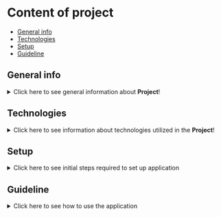 # Content of project
* [General info](#general-info)
* [Technologies](#technologies)
* [Setup](#setup)
* [Guideline](#guideline)



## General info
<details>
<summary>Click here to see general information about <b>Project</b>!</summary>
<br>
This app is dedicated to manage shooting range competitions. Basic concept looks as following:
<br>
<ol>
  <li>Admin creates competitions and challanges</li>
  <li>User registers account</li>
  <li>User enrolls to challange</li>
  <li>Referee edit results</li>
  <li>User checks results</li>
  </ol>
  Application usage scope is dependend on user logged in profile. Basic user can only enroll to challanges and see results. Referee can moreover edit results. Admin is authorized to create competitions and challanges.
<br>
  The main aim was to do app using concept of microservices and to improve my skills in implementation of various tools with Flask app.

</details>

## Technologies
<details>
<summary>Click here to see information about technologies utilized in the <b>Project</b>!</summary>
<br>
Technologies utilized in the frame of this project are:
<br>
<ul>
  <br>
  <li>Flask</li>
  <p>Main application localized in container 'web' is based on Flask. It allows users to do interaction and it poses as root of whole project. Container 'web1' also consist Flask app and it is dedicated to manage data in ooperation with Postgres database.</p>
  <li>Keycloak</li>
  <p>Keycloak is responsible for management of user profiles. It allows to switch user profiles between basic user, referee or admin. Furthermore it passes to root app info regarding to scope of logged user.</p>
  <li>Postgres</li>
  <p>PostgreSQL database stores data related to competitions, challanges and results.</p>
  <li>Celery</li>
  <p>Celery is responsible for management of mailing queue. Every user during registration process needs to provide emil address. Afterwards messages sent to email addresses of users are processed with utilization of Celery worker.</p>
  <li>Redis</li>
  <p>Redis supports Celery as a message broker.</p>
  <li>Docker</li>
  <p>Docker has been utilized to deploy the app in concept of microservices.</p>
  </ol>
  Application usage scope is dependend on user logged in profile. Basic user can only enroll to challanges and see results. Referee can moreover edit results. Admin is authorized to create competitions and challanges.
<br>
  The main aim was to do app using concept of microservices and to improve my skills in implementation of various tools with Flask app.

</details>

## Setup
<details>
<summary>Click here to see initial steps required to set up application</summary>
<br>
Required action is to create Keycloak admin user. All users are created on behalf of admin user so registration of new users can not be done until Keycloak admin is created.
<br>
Please check guideline section to see how to create Keycloak admin user.
</details>

## Guideline
<details>
<summary>Click here to see how to use the application</summary>
<br>
Create admin user in keycloak:
<br>
<img src="https://user-images.githubusercontent.com/106651068/172534035-a551137a-c5e9-45fb-8ecb-f3a6aa7462a8.png" width=”10%” height=”10%”>
<br>
Enter using credentials admin/password:
<br>
<img src="https://user-images.githubusercontent.com/106651068/172534442-4a397872-ffc0-4a17-97a0-224f708dfe65.png"width=”10%” height=”10%”>
<br>
Add user with credentials admin/password:
<br>
<img src="https://user-images.githubusercontent.com/106651068/172534861-5add6c26-05ff-4bbc-84ec-5ee59f306630.png" height=”10%”>
<br>
<img src="https://user-images.githubusercontent.com/106651068/172534975-6fe5ada5-95f3-4a35-8438-a135bd9773ad.png" height=”10%”>
<br>
<img src="https://user-images.githubusercontent.com/106651068/172535039-329b64fa-99de-43cc-82dd-75460fce9d62.png" height=”10%”>
<br>
Make sure that your configuration looks as following:
<br>
<img src="https://user-images.githubusercontent.com/106651068/172535122-ee6c8623-6f90-4338-bc0b-0e964c7dbedb.png" height=”10%”>
<br>
Now it is time to create admin user and add competitions and challanges. Go to address localhost:5000 and click blue button:
<br>
<img src="https://user-images.githubusercontent.com/106651068/172536041-54fb2d75-178f-4133-be9e-cf5e703225e4.png" height=”10%”>
<br>
Go to register section and fill the form:
<br>
<img src="https://user-images.githubusercontent.com/106651068/172536180-9fcae087-4853-47a3-ae52-7e61365cbabc.png" height=”10%”>
<br>
We need to assign created user to admin role. Come back to keycloak and click hiperlink related to created user:
<br>
<img src="https://user-images.githubusercontent.com/106651068/172536671-6f0064b4-948c-4084-ae0d-3c583876038b.png" height=”10%”>
<br>
Take role admin to assigned roles:
<br>
<img src="https://user-images.githubusercontent.com/106651068/172536964-6956e0f4-5746-41f9-9369-1bca5b06617b.png" height=”10%”>
<br>
Log into app:
<br>
<img src="https://user-images.githubusercontent.com/106651068/172537259-0b8b3343-db8a-43cd-9d3e-ef0ea246614d.png" height=”10%”>
<br>
Create new competition:
<br>
<img src="https://user-images.githubusercontent.com/106651068/172537363-c5f180e6-4e6b-4d18-b721-0a50bdbd15c5.png" height=”10%”>
<br>
<img src="https://user-images.githubusercontent.com/106651068/172537506-4ff56cc3-ac09-4b0c-ad10-41961093efde.png" height=”10%”>
<br>
Create new challange assigned to newly created competition:
<br>
<img src="https://user-images.githubusercontent.com/106651068/172537635-38865b4a-d148-449b-9397-b01a9ef73ed1.png" height=”10%”>
<br>
Come back to main page (localhost:5000) and get into newly created competition:
<br>
<img src="https://user-images.githubusercontent.com/106651068/172541264-33544584-00a9-46d0-ac25-df5488737505.png" height=”10%”>
<br>
Go to register section and register new basic user:
<br>
<img src="https://user-images.githubusercontent.com/106651068/172541485-484ecd1c-670a-45ef-a3a9-96a3b1175cd1.png" height=”10%”>
<br>
Log in as new user:
<br>
<img src="htps://user-images.githubusercontent.com/106651068/172541588-25d52588-7216-4f89-a872-f0710a51915c.png" height=”10%”>
<br>
Enroll to challange:
<br>
<img src="https://user-images.githubusercontent.com/106651068/172542086-a223efc5-f60d-417c-a650-42fa24de91b8.png" height=”10%”>
</details>

